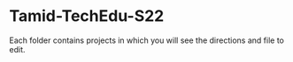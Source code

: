 # Tamid-TechEdu-S22
Each folder contains projects in which you will see the directions and file to edit.
